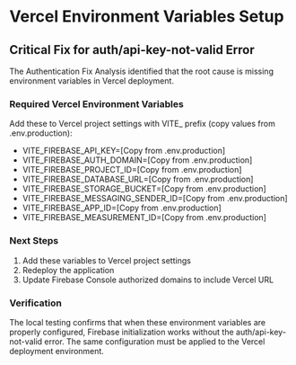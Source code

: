 # Vercel Environment Variables Setup

## Critical Fix for auth/api-key-not-valid Error

The Authentication Fix Analysis identified that the root cause is missing environment variables in Vercel deployment.

### Required Vercel Environment Variables
Add these to Vercel project settings with VITE_ prefix (copy values from .env.production):

- VITE_FIREBASE_API_KEY=[Copy from .env.production]
- VITE_FIREBASE_AUTH_DOMAIN=[Copy from .env.production]
- VITE_FIREBASE_PROJECT_ID=[Copy from .env.production]
- VITE_FIREBASE_DATABASE_URL=[Copy from .env.production]
- VITE_FIREBASE_STORAGE_BUCKET=[Copy from .env.production]
- VITE_FIREBASE_MESSAGING_SENDER_ID=[Copy from .env.production]
- VITE_FIREBASE_APP_ID=[Copy from .env.production]
- VITE_FIREBASE_MEASUREMENT_ID=[Copy from .env.production]

### Next Steps
1. Add these variables to Vercel project settings
2. Redeploy the application
3. Update Firebase Console authorized domains to include Vercel URL

### Verification
The local testing confirms that when these environment variables are properly configured, Firebase initialization works without the auth/api-key-not-valid error. The same configuration must be applied to the Vercel deployment environment.
